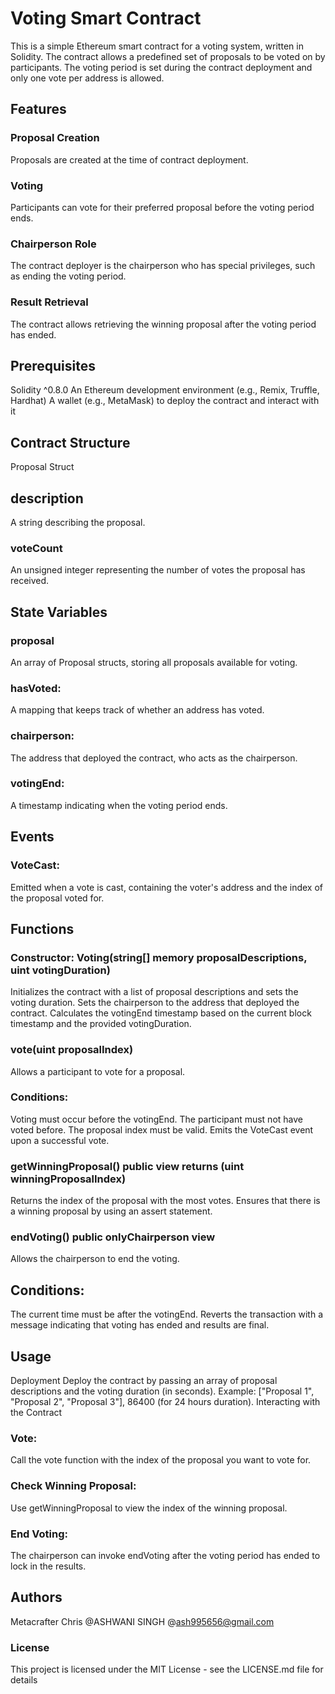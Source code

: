 # Voting Smart Contract
This is a simple Ethereum smart contract for a voting system, written in Solidity. The contract allows a predefined set of proposals to be voted on by participants.
The voting period is set during the contract deployment and only one vote per address is allowed.

## Features
### Proposal Creation
Proposals are created at the time of contract deployment.
### Voting
Participants can vote for their preferred proposal before the voting period ends.
### Chairperson Role
The contract deployer is the chairperson who has special privileges, such as ending the voting period.
### Result Retrieval
The contract allows retrieving the winning proposal after the voting period has ended.
## Prerequisites
Solidity ^0.8.0
An Ethereum development environment (e.g., Remix, Truffle, Hardhat)
A wallet (e.g., MetaMask) to deploy the contract and interact with it
## Contract Structure
Proposal Struct
## description
A string describing the proposal.
### voteCount
An unsigned integer representing the number of votes the proposal has received.
## State Variables
### proposal
An array of Proposal structs, storing all proposals available for voting.
### hasVoted:
A mapping that keeps track of whether an address has voted.
### chairperson:
The address that deployed the contract, who acts as the chairperson.
### votingEnd:
A timestamp indicating when the voting period ends.
## Events
### VoteCast:
Emitted when a vote is cast, containing the voter's address and the index of the proposal voted for.
## Functions
### Constructor: Voting(string[] memory proposalDescriptions, uint votingDuration)
Initializes the contract with a list of proposal descriptions and sets the voting duration.
Sets the chairperson to the address that deployed the contract.
Calculates the votingEnd timestamp based on the current block timestamp and the provided votingDuration.
### vote(uint proposalIndex)
Allows a participant to vote for a proposal.
### Conditions:
Voting must occur before the votingEnd.
The participant must not have voted before.
The proposal index must be valid.
Emits the VoteCast event upon a successful vote.
###  getWinningProposal() public view returns (uint winningProposalIndex)
Returns the index of the proposal with the most votes.
Ensures that there is a winning proposal by using an assert statement.
### endVoting() public onlyChairperson view
Allows the chairperson to end the voting.
## Conditions:
The current time must be after the votingEnd.
Reverts the transaction with a message indicating that voting has ended and results are final.
## Usage
Deployment
Deploy the contract by passing an array of proposal descriptions and the voting duration (in seconds).
Example: ["Proposal 1", "Proposal 2", "Proposal 3"], 86400 (for 24 hours duration).
Interacting with the Contract
### Vote:
Call the vote function with the index of the proposal you want to vote for.
### Check Winning Proposal:
Use getWinningProposal to view the index of the winning proposal.
### End Voting:
The chairperson can invoke endVoting after the voting period has ended to lock in the results.
## Authors
Metacrafter Chris
@ASHWANI SINGH @ash995656@gmail.com

### License
This project is licensed under the MIT License - see the LICENSE.md file for details
